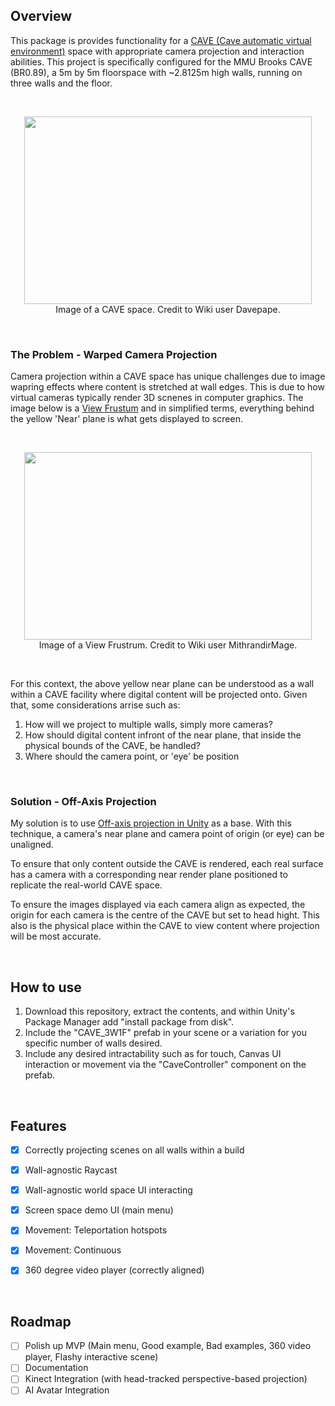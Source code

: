 ## Overview
This package is provides functionality for a [CAVE (Cave automatic virtual environment)](https://en.wikipedia.org/wiki/Cave_automatic_virtual_environment) space with appropriate camera projection and interaction abilities. This project is specifically configured for the MMU Brooks CAVE (BR0.89), a 5m by 5m floorspace with ~2.8125m high walls, running on three walls and the floor. 


<br/>
<p align="center">
  <img width="460" height="300" src="https://upload.wikimedia.org/wikipedia/commons/6/6d/CAVE_Crayoland.jpg"><br/>
  Image of a CAVE space. Credit to Wiki user Davepape.
</p>
<br/>



### The Problem - Warped Camera Projection
Camera projection within a CAVE space has unique challenges due to image wapring effects where content is stretched at wall edges. This is due to how virtual cameras typically render 3D scnenes in computer graphics. The image below is a [View Frustum](https://en.wikipedia.org/wiki/Viewing_frustum) and in simplified terms, everything behind the yellow 'Near' plane is what gets displayed to screen. 

<br/>
<p align="center">
  <img width="460" height="300" src="https://upload.wikimedia.org/wikipedia/commons/0/02/ViewFrustum.svg"><br/>
  Image of a View Frustrum. Credit to Wiki user MithrandirMage.
</p>
<br/>


For this context, the above yellow near plane can be understood as a wall within a CAVE facility where digital content will be projected onto. Given that, some considerations arrise such as:

1. How will we project to multiple walls, simply more cameras?
2. How should digital content infront of the near plane, that inside the physical bounds of the CAVE, be handled?
3. Where should the camera point, or 'eye' be position


<br/>


### Solution - Off-Axis Projection
My solution is to use [Off-axis projection in Unity](https://github.com/aptas/off-axis-projection-unity) as a base. With this technique, a camera's near plane and camera point of origin (or eye) can be unaligned. 

To ensure that only content outside the CAVE is rendered, each real surface has a camera with a corresponding near render plane positioned to replicate the real-world CAVE space.

To ensure the images displayed via each camera align as expected, the origin for each camera is the centre of the CAVE but set to head hight. This also is the physical place within the CAVE to view content where projection will be most accurate. 


<br/>


## How to use

1. Download this repository, extract the contents, and within Unity's Package Manager add "install package from disk".
2. Include the "CAVE_3W1F" prefab in your scene or a variation for you specific number of walls desired.
3. Include any desired intractability such as for touch, Canvas UI interaction or movement via the "CaveController" component on the prefab.


<br/>


## Features
- [x] Correctly projecting scenes on all walls within a build
- [x] Wall-agnostic Raycast
- [x] Wall-agnostic world space UI interacting 
- [x] Screen space demo UI (main menu)
- [x] Movement: Teleportation hotspots
- [x] Movement: Continuous
- [x] 360 degree video player (correctly aligned)


<br/>


## Roadmap 
- [ ] Polish up MVP (Main menu, Good example, Bad examples, 360 video player, Flashy interactive scene)
- [ ] Documentation
- [ ] Kinect Integration (with head-tracked perspective-based projection)
- [ ] AI Avatar Integration
